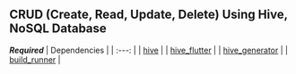 ## CRUD (Create, Read, Update, Delete) Using Hive, NoSQL Database

***Required***
| Dependencies |
| :---: |
| [hive](https://pub.dev/packages/hive) |
| [hive_flutter](https://pub.dev/packages/hive_flutter) |
| [hive_generator](https://pub.dev/packages/hive_generator) |
| [build_runner](https://pub.dev/packages/build_runner) |

